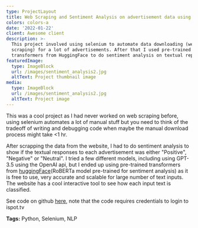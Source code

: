 ```yaml
---
type: ProjectLayout
title: Web Scraping and Sentiment Analysis on advertisement data using Python
colors: colors-a
date: '2022-01-22'
client: Awesome client
description: >-
  This project involved using selenium to automate data downloading (web
  scraping) for a lot of advertisements. After that I used pre-trained
  transformers from HuggingFace to do sentiment analysis on textual repsonses.
featuredImage:
  type: ImageBlock
  url: /images/sentiment_analysis2.jpg
  altText: Project thumbnail image
media:
  type: ImageBlock
  url: /images/sentiment_analysis2.jpg
  altText: Project image
---
```

This was a cool project as I had never worked on web scraping before, using selenium automates a lot of manual stuff but you need to think of the tradeoff of writing and debugging code when maybe the manual download process might take <1 hr.

After scrapping the data from the website, I had to do sentiment analysis to show if the textual responses to each advertisement was either "Positive", "Negative" or "Neutral". I tried a few different models, including using GPT-3.5 using the OpenAI api, but I ended up using pre-trained transformers from [huggingFace](https://huggingface.co/cardiffnlp/twitter-roberta-base-sentiment-latest)(RoBERTa model pre-trained for sentiment analysis) as it is free to use, very accurate and scalable for large number of text inputs. The website has a cool interactive tool to see how each input text is classified.

See code on github [here](https://github.com/sshourie/ads-sentiment/tree/main),  note that the code requires credentials to login to ispot.tv

**Tags:** Python, Selenium, NLP
